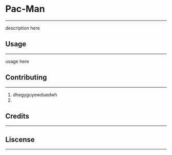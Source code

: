 # Pac-Man
---
description here

## Usage
---
usage here

## Contributing 
---
1. dhegyguyewduedwh
2.

## Credits
---

## Liscense
---
 
